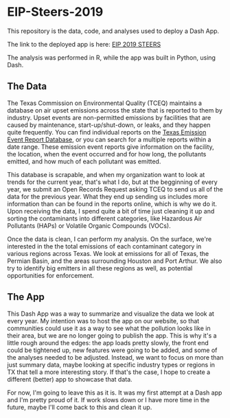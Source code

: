 # EIP-Steers-2019

This repository is the data, code, and analyses used to deploy a Dash App.

The link to the deployed app is here: [EIP 2019 STEERS](https://eipsteers2019.herokuapp.com/)

The analysis was performed in R, while the app was built in Python, using Dash.

## The Data

The Texas Commission on Environmental Quality (TCEQ) maintains a database on air upset emissions across the state that is reported to them by industry. Upset events are non-permitted emissions by facilities that are caused by maintenance, start-up/shut-down, or leaks, and they happen quite frequently. You can find individual reports on the [Texas Emission Event Report Database](https://www2.tceq.texas.gov/oce/eer/), or you can search for a multiple reports within a date range. These emission event reports give information on the facility, the location, when the event occurred and for how long, the pollutants emitted, and how much of each pollutant was emitted.

This database is scrapable, and when my organization want to look at trends for the current year, that's what I do, but at the begginning of every year, we submit an Open Records Request asking TCEQ to send us all of the data for the previous year. What they end up sending us includes more information than can be found in the reports online, which is why we do it. Upon receiving the data, I spend quite a bit of time just cleaning it up and sorting the contaminants into different categories, like Hazardous Air Pollutants (HAPs) or Volatile Organic Compounds (VOCs). 

Once the data is clean, I can perform my analysis. On the surface, we're interested in the the total emissions of each contaminant category in various regions across Texas. We look at emissions for all of Texas, the Permian Basin, and the areas surrounding Houston and Port Arthur. We also try to identify big emitters in all these regions as well, as potential opportunities for enforcement.


## The App

This Dash App was a way to summarize and visualize the data we look at every year. My intention was to host the app on our website, so that communities could use it as a way to see what the pollution looks like in their area, but we are no longer going to publish the app. This is why it's a little rough around the edges: the app loads pretty slowly, the front end could be tightened up, new features were going to be added, and some of the analyses needed to be adjusted. Instead, we want to focus on more than just summary data, maybe looking at specific industry types or regions in TX that tell a more interesting story. If that's the case, I hope to create a different (better) app to showcase that data.

For now, I'm going to leave this as it is. It was my first attempt at a Dash app and I'm pretty proud of it. If work slows down or I have more time in the future, maybe I'll come back to this and clean it up.
